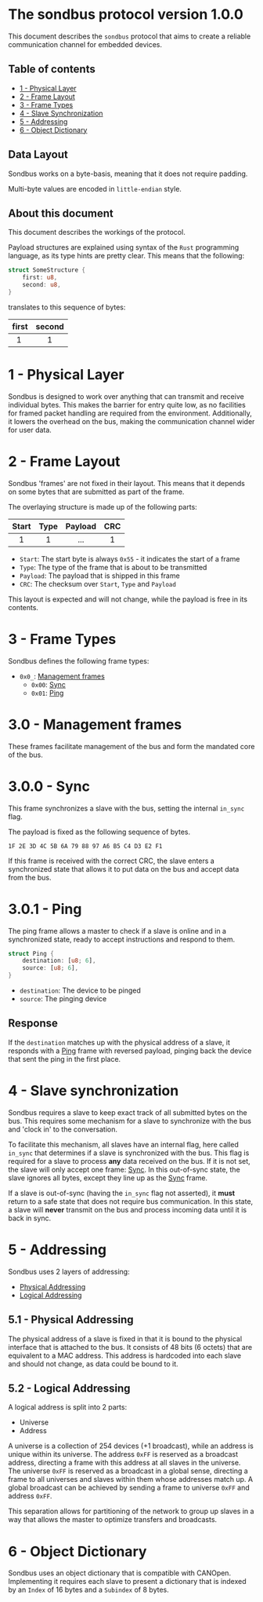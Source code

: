 # The sondbus protocol version 1.0.0

This document describes the `sondbus` protocol that aims to create a reliable communication channel for embedded devices.

## Table of contents

- [1 - Physical Layer](#1---physical-layer)
- [2 - Frame Layout](#2---frame-layout)
- [3 - Frame Types](#3---frame-types)
- [4 - Slave Synchronization](#4---slave-synchronization)
- [5 - Addressing](#5---addressing)
- [6 - Object Dictionary](#6---object-dictionary)

## Data Layout

Sondbus works on a byte-basis, meaning that it does not require padding.

Multi-byte values are encoded in `little-endian` style.

## About this document

This document describes the workings of the protocol.

Payload structures are explained using syntax of the `Rust` programming language, as its type hints are pretty clear.
This means that the following:

```rust
struct SomeStructure {
    first: u8,
    second: u8,
}
```

translates to this sequence of bytes:

| first | second |
| :---: | :----: |
|  1    |   1    |

# 1 - Physical Layer

Sondbus is designed to work over anything that can transmit and receive individual bytes.
This makes the barrier for entry quite low, as no facilities for framed packet handling are required from the environment.
Additionally, it lowers the overhead on the bus, making the communication channel wider for user data.

# 2 - Frame Layout

Sondbus 'frames' are not fixed in their layout.
This means that it depends on some bytes that are submitted as part of the frame.

The overlaying structure is made up of the following parts:

| Start | Type | Payload | CRC |
| :---: | :--: | :-----: | :-: |
|   1   |  1   |   ...   |  1  |

- `Start`: The start byte is always `0x55` - it indicates the start of a frame
- `Type`: The type of the frame that is about to be transmitted
- `Payload`: The payload that is shipped in this frame
- `CRC`: The checksum over `Start`, `Type` and `Payload`

This layout is expected and will not change, while the payload is free in its contents.

# 3 - Frame Types

Sondbus defines the following frame types:

- `0x0_`: [Management frames](#30---management-frames)
  - `0x00`: [Sync](#300---sync)
  - `0x01`: [Ping](#301---ping)

# 3.0 - Management frames

These frames facilitate management of the bus and form the mandated core of the bus.

# 3.0.0 - Sync

This frame synchronizes a slave with the bus, setting the internal `in_sync` flag.

The payload is fixed as the following sequence of bytes.

```hex
1F 2E 3D 4C 5B 6A 79 88 97 A6 B5 C4 D3 E2 F1
```

If this frame is received with the correct CRC, the slave enters a synchronized state that allows it to put data on the bus and accept data from the bus.

# 3.0.1 - Ping

The ping frame allows a master to check if a slave is online and in a synchronized state, ready to accept instructions and respond to them.

```rust
struct Ping {
    destination: [u8; 6],
    source: [u8; 6],
}
```

- `destination`: The device to be pinged
- `source`: The pinging device

## Response

If the `destination` matches up with the physical address of a slave, it responds with a [Ping](#301---ping) frame with reversed payload, pinging back the device that sent the ping in the first place.

# 4 - Slave synchronization

Sondbus requires a slave to keep exact track of all submitted bytes on the bus.
This requires some mechanism for a slave to synchronize with the bus and 'clock in' to the conversation.

To facilitate this mechanism, all slaves have an internal flag, here called `in_sync` that determines if a slave is synchronized with the bus.
This flag is required for a slave to process **any** data received on the bus.
If it is not set, the slave will only accept one frame: [Sync](#300---sync).
In this out-of-sync state, the slave ignores all bytes, except they line up as the [Sync](#300---sync) frame.

If a slave is out-of-sync (having the `in_sync` flag not asserted), it **must** return to a safe state that does not require bus communication.
In this state, a slave will **never** transmit on the bus and process incoming data until it is back in sync.

# 5 - Addressing

Sondbus uses 2 layers of addressing:

- [Physical Addressing](#51---physical-addressing)
- [Logical Addressing](#52---logical-addressing)

## 5.1 - Physical Addressing

The physical address of a slave is fixed in that it is bound to the physical interface that is attached to the bus.
It consists of 48 bits (6 octets) that are equivalent to a MAC address.
This address is hardcoded into each slave and should not change, as data could be bound to it.

## 5.2 - Logical Addressing

A logical address is split into 2 parts:

- Universe
- Address

A universe is a collection of 254 devices (+1 broadcast), while an address is unique within its universe.
The address `0xFF` is reserved as a broadcast address, directing a frame with this address at all slaves in the universe.
The universe `0xFF` is reserved as a broadcast in a global sense, directing a frame to all universes and slaves within them whose addresses match up.
A global broadcast can be achieved by sending a frame to universe `0xFF` and address `0xFF`.

This separation allows for partitioning of the network to group up slaves in a way that allows the master to optimize transfers and broadcasts.

# 6 - Object Dictionary

Sondbus uses an object dictionary that is compatible with CANOpen.
Implementing it requires each slave to present a dictionary that is indexed by an `Index` of 16 bytes and a `Subindex` of 8 bytes.
